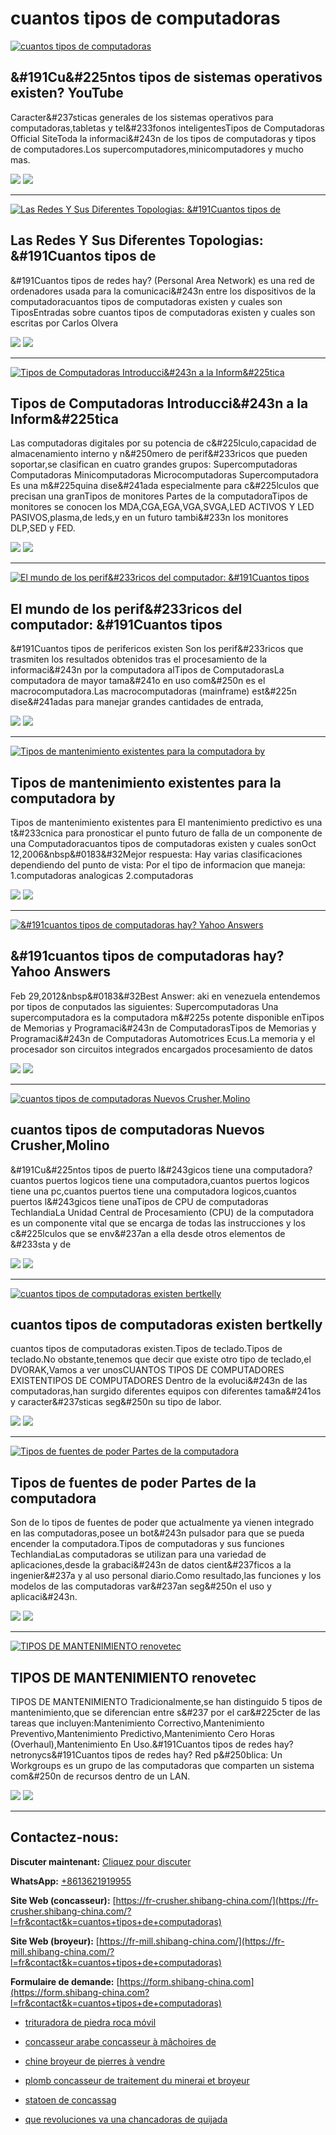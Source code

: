 # cuantos tipos de computadoras

<a href="https://swt.shibang-china.com/?l=fr&img&k=cuantos+tipos+de+computadoras" target="_blank">![cuantos tipos de computadoras](http://static.shibang-china.com/all-800x300/1030.jpg)</a>

## &#191Cu&#225ntos tipos de sistemas operativos existen? YouTube
Caracter&#237sticas generales de los sistemas operativos para computadoras,tabletas y tel&#233fonos inteligentesTipos de Computadoras Official SiteToda la informaci&#243n de los tipos de computadoras y tipos de computadores.Los supercomputadores,minicomputadores y mucho mas.


<a href="https://whatsapp.shibangsoft.com/WhatsApp.php" target="_blank" title="WhatsApp">![](http://static.shibang-china.com/icon/whatsapp.png)</a> <a href="https://swt.shibang-china.com/?l=fr&icon&k=cuantos+tipos+de+computadoras" target="_blank">![](http://static.shibang-china.com/icon/chat-fr.png)</a>

---

<a href="https://swt.shibang-china.com/?l=fr&img&k=cuantos+tipos+de+computadoras" target="_blank">![Las Redes Y Sus Diferentes Topologias: &#191Cuantos tipos de](http://static.shibang-china.com/all-800x300/604.jpg)</a>

## Las Redes Y Sus Diferentes Topologias: &#191Cuantos tipos de
&#191Cuantos tipos de redes hay? (Personal Area Network) es una red de ordenadores usada para la comunicaci&#243n entre los dispositivos de la computadoracuantos tipos de computadoras existen y cuales son TiposEntradas sobre cuantos tipos de computadoras existen y cuales son escritas por Carlos Olvera


<a href="https://whatsapp.shibangsoft.com/WhatsApp.php" target="_blank" title="WhatsApp">![](http://static.shibang-china.com/icon/whatsapp.png)</a> <a href="https://swt.shibang-china.com/?l=fr&icon&k=cuantos+tipos+de+computadoras" target="_blank">![](http://static.shibang-china.com/icon/chat-fr.png)</a>

---

<a href="https://swt.shibang-china.com/?l=fr&img&k=cuantos+tipos+de+computadoras" target="_blank">![Tipos de Computadoras Introducci&#243n a la Inform&#225tica](http://static.shibang-china.com/all-800x300/1355.jpg)</a>

## Tipos de Computadoras Introducci&#243n a la Inform&#225tica
Las computadoras digitales por su potencia de c&#225lculo,capacidad de almacenamiento interno y n&#250mero de perif&#233ricos que pueden soportar,se clasifican en cuatro grandes grupos: Supercomputadoras Computadoras Minicomputadoras Microcomputadoras Supercomputadora Es una m&#225quina dise&#241ada especialmente para c&#225lculos que precisan una granTipos de monitores Partes de la computadoraTipos de monitores se conocen los MDA,CGA,EGA,VGA,SVGA,LED ACTIVOS Y LED PASIVOS,plasma,de leds,y en un futuro tambi&#233n los monitores DLP,SED y FED.


<a href="https://whatsapp.shibangsoft.com/WhatsApp.php" target="_blank" title="WhatsApp">![](http://static.shibang-china.com/icon/whatsapp.png)</a> <a href="https://swt.shibang-china.com/?l=fr&icon&k=cuantos+tipos+de+computadoras" target="_blank">![](http://static.shibang-china.com/icon/chat-fr.png)</a>

---

<a href="https://swt.shibang-china.com/?l=fr&img&k=cuantos+tipos+de+computadoras" target="_blank">![El mundo de los perif&#233ricos del computador: &#191Cuantos tipos](http://static.shibang-china.com/all-800x300/1368.jpg)</a>

## El mundo de los perif&#233ricos del computador: &#191Cuantos tipos
&#191Cuantos tipos de perifericos existen Son los perif&#233ricos que trasmiten los resultados obtenidos tras el procesamiento de la informaci&#243n por la computadora alTipos de ComputadorasLa computadora de mayor tama&#241o en uso com&#250n es el macrocomputadora.Las macrocomputadoras (mainframe) est&#225n dise&#241adas para manejar grandes cantidades de entrada,


<a href="https://whatsapp.shibangsoft.com/WhatsApp.php" target="_blank" title="WhatsApp">![](http://static.shibang-china.com/icon/whatsapp.png)</a> <a href="https://swt.shibang-china.com/?l=fr&icon&k=cuantos+tipos+de+computadoras" target="_blank">![](http://static.shibang-china.com/icon/chat-fr.png)</a>

---

<a href="https://swt.shibang-china.com/?l=fr&img&k=cuantos+tipos+de+computadoras" target="_blank">![Tipos de mantenimiento existentes para la computadora by](http://static.shibang-china.com/all-800x300/809.jpg)</a>

## Tipos de mantenimiento existentes para la computadora by
Tipos de mantenimiento existentes para El mantenimiento predictivo es una t&#233cnica para pronosticar el punto futuro de falla de un componente de una Computadoracuantos tipos de computadoras existen y cuales sonOct 12,2006&nbsp&#0183&#32Mejor respuesta: Hay varias clasificaciones dependiendo del punto de vista: Por el tipo de informacion que maneja: 1.computadoras analogicas 2.computadoras


<a href="https://whatsapp.shibangsoft.com/WhatsApp.php" target="_blank" title="WhatsApp">![](http://static.shibang-china.com/icon/whatsapp.png)</a> <a href="https://swt.shibang-china.com/?l=fr&icon&k=cuantos+tipos+de+computadoras" target="_blank">![](http://static.shibang-china.com/icon/chat-fr.png)</a>

---

<a href="https://swt.shibang-china.com/?l=fr&img&k=cuantos+tipos+de+computadoras" target="_blank">![&#191cuantos tipos de computadoras hay? Yahoo Answers](http://static.shibang-china.com/all-800x300/1123.jpg)</a>

## &#191cuantos tipos de computadoras hay? Yahoo Answers
Feb 29,2012&nbsp&#0183&#32Best Answer: aki en venezuela entendemos por tipos de conputados las siguientes: Supercomputadoras Una supercomputadora es la computadora m&#225s potente disponible enTipos de Memorias y Programaci&#243n de ComputadorasTipos de Memorias y Programaci&#243n de Computadoras Automotrices Ecus.La memoria y el procesador son circuitos integrados encargados procesamiento de datos


<a href="https://whatsapp.shibangsoft.com/WhatsApp.php" target="_blank" title="WhatsApp">![](http://static.shibang-china.com/icon/whatsapp.png)</a> <a href="https://swt.shibang-china.com/?l=fr&icon&k=cuantos+tipos+de+computadoras" target="_blank">![](http://static.shibang-china.com/icon/chat-fr.png)</a>

---

<a href="https://swt.shibang-china.com/?l=fr&img&k=cuantos+tipos+de+computadoras" target="_blank">![cuantos tipos de computadoras Nuevos Crusher,Molino](http://static.shibang-china.com/all-800x300/176.jpg)</a>

## cuantos tipos de computadoras Nuevos Crusher,Molino
&#191Cu&#225ntos tipos de puerto l&#243gicos tiene una computadora? cuantos puertos logicos tiene una computadora,cuantos puertos logicos tiene una pc,cuantos puertos tiene una computadora logicos,cuantos puertos l&#243gicos tiene unaTipos de CPU de computadoras TechlandiaLa Unidad Central de Procesamiento (CPU) de la computadora es un componente vital que se encarga de todas las instrucciones y los c&#225lculos que se env&#237an a ella desde otros elementos de &#233sta y de


<a href="https://whatsapp.shibangsoft.com/WhatsApp.php" target="_blank" title="WhatsApp">![](http://static.shibang-china.com/icon/whatsapp.png)</a> <a href="https://swt.shibang-china.com/?l=fr&icon&k=cuantos+tipos+de+computadoras" target="_blank">![](http://static.shibang-china.com/icon/chat-fr.png)</a>

---

<a href="https://swt.shibang-china.com/?l=fr&img&k=cuantos+tipos+de+computadoras" target="_blank">![cuantos tipos de computadoras existen bertkelly](http://static.shibang-china.com/all-800x300/325.jpg)</a>

## cuantos tipos de computadoras existen bertkelly
cuantos tipos de computadoras existen.Tipos de teclado.Tipos de teclado.No obstante,tenemos que decir que existe otro tipo de teclado,el DVORAK,Vamos a ver unosCUANTOS TIPOS DE COMPUTADORES EXISTENTIPOS DE COMPUTADORES Dentro de la evoluci&#243n de las computadoras,han surgido diferentes equipos con diferentes tama&#241os y caracter&#237sticas seg&#250n su tipo de labor.


<a href="https://whatsapp.shibangsoft.com/WhatsApp.php" target="_blank" title="WhatsApp">![](http://static.shibang-china.com/icon/whatsapp.png)</a> <a href="https://swt.shibang-china.com/?l=fr&icon&k=cuantos+tipos+de+computadoras" target="_blank">![](http://static.shibang-china.com/icon/chat-fr.png)</a>

---

<a href="https://swt.shibang-china.com/?l=fr&img&k=cuantos+tipos+de+computadoras" target="_blank">![Tipos de fuentes de poder Partes de la computadora](http://static.shibang-china.com/all-800x300/1299.jpg)</a>

## Tipos de fuentes de poder Partes de la computadora
Son de lo tipos de fuentes de poder que actualmente ya vienen integrado en las computadoras,posee un bot&#243n pulsador para que se pueda encender la computadora.Tipos de computadoras y sus funciones TechlandiaLas computadoras se utilizan para una variedad de aplicaciones,desde la grabaci&#243n de datos cient&#237ficos a la ingenier&#237a y al uso personal diario.Como resultado,las funciones y los modelos de las computadoras var&#237an seg&#250n el uso y aplicaci&#243n.


<a href="https://whatsapp.shibangsoft.com/WhatsApp.php" target="_blank" title="WhatsApp">![](http://static.shibang-china.com/icon/whatsapp.png)</a> <a href="https://swt.shibang-china.com/?l=fr&icon&k=cuantos+tipos+de+computadoras" target="_blank">![](http://static.shibang-china.com/icon/chat-fr.png)</a>

---

<a href="https://swt.shibang-china.com/?l=fr&img&k=cuantos+tipos+de+computadoras" target="_blank">![TIPOS DE MANTENIMIENTO renovetec](http://static.shibang-china.com/all-800x300/915.jpg)</a>

## TIPOS DE MANTENIMIENTO renovetec
TIPOS DE MANTENIMIENTO Tradicionalmente,se han distinguido 5 tipos de mantenimiento,que se diferencian entre s&#237 por el car&#225cter de las tareas que incluyen:Mantenimiento Correctivo,Mantenimiento Preventivo,Mantenimiento Predictivo,Mantenimiento Cero Horas (Overhaul),Mantenimiento En Uso.&#191Cuantos tipos de redes hay? netronycs&#191Cuantos tipos de redes hay? Red p&#250blica: Un Workgroups es un grupo de las computadoras que comparten un sistema com&#250n de recursos dentro de un LAN.


<a href="https://whatsapp.shibangsoft.com/WhatsApp.php" target="_blank" title="WhatsApp">![](http://static.shibang-china.com/icon/whatsapp.png)</a> <a href="https://swt.shibang-china.com/?l=fr&icon&k=cuantos+tipos+de+computadoras" target="_blank">![](http://static.shibang-china.com/icon/chat-fr.png)</a>

---
## Contactez-nous:

**Discuter maintenant:** [Cliquez pour discuter](https://swt.shibang-china.com?l=fr&contact&k=cuantos+tipos+de+computadoras)

**WhatsApp:**  [+8613621919955](https://whatsapp.shibangsoft.com/WhatsApp.php)

**Site Web (concasseur):** [https://fr-crusher.shibang-china.com/](https://fr-crusher.shibang-china.com/?l=fr&contact&k=cuantos+tipos+de+computadoras)

**Site Web (broyeur):** [https://fr-mill.shibang-china.com/](https://fr-mill.shibang-china.com/?l=fr&contact&k=cuantos+tipos+de+computadoras)

**Formulaire de demande:** [https://form.shibang-china.com](https://form.shibang-china.com?l=fr&contact&k=cuantos+tipos+de+computadoras)

* [trituradora de piedra roca móvil](../63/trituradora%20de%20piedra%20roca%20m%C3%B3vil.md)

* [concasseur arabe concasseur à mâchoires de](../61/concasseur%20arabe%20concasseur%20%C3%A0%20m%C3%A2choires%20de.md)

* [chine broyeur de pierres à vendre](../65/chine%20broyeur%20de%20pierres%20%C3%A0%20vendre.md)

* [plomb concasseur de traitement du minerai et broyeur](../62/plomb%20concasseur%20de%20traitement%20du%20minerai%20et%20broyeur.md)

* [statoen de concassag](../63/statoen%20de%20concassag.md)

* [que revoluciones va una chancadoras de quijada](../63/que%20revoluciones%20va%20una%20chancadoras%20de%20quijada.md)